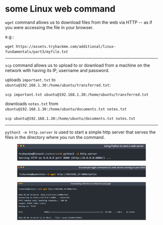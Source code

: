 # some Linux web command

`wget` command allows us to download files from the web via HTTP -- as if you were accessing the file in your browser.

e.g.:

`wget https://assets.tryhackme.com/additional/linux-fundamentals/part3/myfile.txt`

***

`scp` command allows us to upload to or download from a machine on the network with having its IP, username and password.

uploads `important.txt` to `ubuntu@192.168.1.30:/home/ubuntu/transferred.txt`:

`scp important.txt ubuntu@192.168.1.30:/home/ubuntu/transferred.txt`

downloads `notes.txt` from `ubuntu@192.168.1.30:/home/ubuntu/documents.txt notes.txt`

`scp ubuntu@192.168.1.30:/home/ubuntu/documents.txt notes.txt`

***

`python3 -m http.server` is used to start a simple http server that serves the files in the directory where you run the command.

<figure><img src="../.gitbook/assets/image (24).png" alt=""><figcaption></figcaption></figure>

<figure><img src="../.gitbook/assets/image (25).png" alt=""><figcaption></figcaption></figure>

<figure><img src="../.gitbook/assets/image (26).png" alt=""><figcaption></figcaption></figure>
